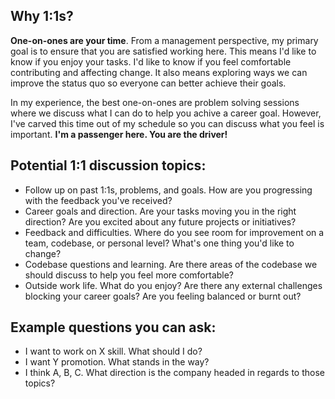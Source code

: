 ## Why 1:1s?
**One-on-ones are your time**. From a management perspective, my primary goal is to ensure that you are satisfied working here.
This means I'd like to know if you enjoy your tasks. I'd like to know if you feel comfortable contributing and affecting change.
It also means exploring ways we can improve the status quo so everyone can better achieve their goals.

In my experience, the best one-on-ones are problem solving sessions where we discuss what I can do to help you achive a career goal.
However, I've carved this time out of my schedule so you can discuss what you feel is important. **I'm a passenger here. You are the driver!**

## Potential 1:1 discussion topics:
- Follow up on past 1:1s, problems, and goals. How are you progressing with the feedback you've received?
- Career goals and direction. Are your tasks moving you in the right direction? Are you excited about any future projects or initiatives?
- Feedback and difficulties. Where do you see room for improvement on a team, codebase, or personal level? What's one thing you'd like to change?
- Codebase questions and learning. Are there areas of the codebase we should discuss to help you feel more comfortable?
- Outside work life. What do you enjoy? Are there any external challenges blocking your career goals? Are you feeling balanced or burnt out?
  
## Example questions you can ask:
- I want to work on X skill. What should I do?
- I want Y promotion. What stands in the way?
- I think A, B, C. What direction is the company headed in regards to those topics?
